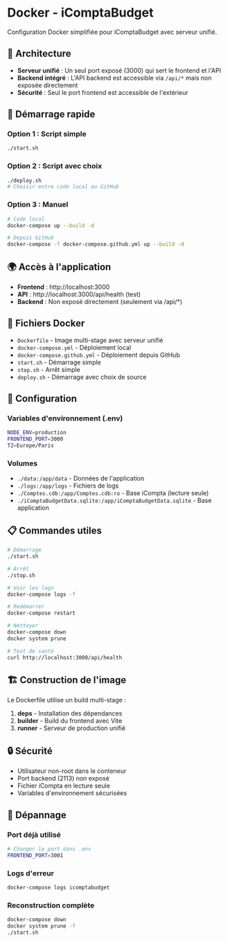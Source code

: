# Docker - iComptaBudget

Configuration Docker simplifiée pour iComptaBudget avec serveur unifié.

## 🎯 Architecture

- **Serveur unifié** : Un seul port exposé (3000) qui sert le frontend et l'API
- **Backend intégré** : L'API backend est accessible via `/api/*` mais non exposée directement
- **Sécurité** : Seul le port frontend est accessible de l'extérieur

## 🚀 Démarrage rapide

### Option 1 : Script simple
```bash
./start.sh
```

### Option 2 : Script avec choix
```bash
./deploy.sh
# Choisir entre code local ou GitHub
```

### Option 3 : Manuel
```bash
# Code local
docker-compose up --build -d

# Depuis GitHub
docker-compose -f docker-compose.github.yml up --build -d
```

## 🌍 Accès à l'application

- **Frontend** : http://localhost:3000
- **API** : http://localhost:3000/api/health (test)
- **Backend** : Non exposé directement (seulement via /api/*)

## 📁 Fichiers Docker

- `Dockerfile` - Image multi-stage avec serveur unifié
- `docker-compose.yml` - Déploiement local
- `docker-compose.github.yml` - Déploiement depuis GitHub
- `start.sh` - Démarrage simple
- `stop.sh` - Arrêt simple
- `deploy.sh` - Démarrage avec choix de source

## 🔧 Configuration

### Variables d'environnement (.env)
```bash
NODE_ENV=production
FRONTEND_PORT=3000
TZ=Europe/Paris
```

### Volumes
- `./data:/app/data` - Données de l'application
- `./logs:/app/logs` - Fichiers de logs
- `./Comptes.cdb:/app/Comptes.cdb:ro` - Base iCompta (lecture seule)
- `./iComptaBudgetData.sqlite:/app/iComptaBudgetData.sqlite` - Base application

## 📋 Commandes utiles

```bash
# Démarrage
./start.sh

# Arrêt
./stop.sh

# Voir les logs
docker-compose logs -f

# Redémarrer
docker-compose restart

# Nettoyer
docker-compose down
docker system prune

# Test de santé
curl http://localhost:3000/api/health
```

## 🏗️ Construction de l'image

Le Dockerfile utilise un build multi-stage :
1. **deps** - Installation des dépendances
2. **builder** - Build du frontend avec Vite
3. **runner** - Serveur de production unifié

## 🔒 Sécurité

- Utilisateur non-root dans le conteneur
- Port backend (2113) non exposé
- Fichier iCompta en lecture seule
- Variables d'environnement sécurisées

## 🐛 Dépannage

### Port déjà utilisé
```bash
# Changer le port dans .env
FRONTEND_PORT=3001
```

### Logs d'erreur
```bash
docker-compose logs icomptabudget
```

### Reconstruction complète
```bash
docker-compose down
docker system prune -f
./start.sh
```
